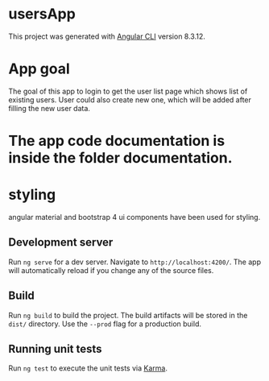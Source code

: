 # usersApp

This project was generated with [Angular CLI](https://github.com/angular/angular-cli) version 8.3.12.

# App goal
The goal of this app to login to get the user list page which shows list of existing users. User could also create new one, which will be added after filling the new user data.

# The app code documentation is inside the folder documentation.

# styling
angular material and bootstrap 4 ui components have been used for styling.


## Development server

Run `ng serve` for a dev server. Navigate to `http://localhost:4200/`. The app will automatically reload if you change any of the source files.


## Build

Run `ng build` to build the project. The build artifacts will be stored in the `dist/` directory. Use the `--prod` flag for a production build.

## Running unit tests

Run `ng test` to execute the unit tests via [Karma](https://karma-runner.github.io).


